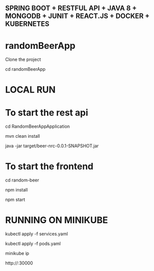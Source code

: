 ## SPRING BOOT + RESTFUL API + JAVA 8 + MONGODB + JUNIT + REACT.JS + DOCKER + KUBERNETES
 
# randomBeerApp

Clone the project

cd randomBeerApp

# LOCAL RUN

# To start the rest api

cd RandomBeerAppApplication

mvn clean install

java -jar target/beer-nrc-0.0.1-SNAPSHOT.jar

# To start the frontend 

cd random-beer

npm install

npm start


# RUNNING ON MINIKUBE
kubectl apply -f services.yaml <p>
kubectl apply -f pods.yaml <p>
minikube ip <p>
http://<minikube ip>:30000<p>
